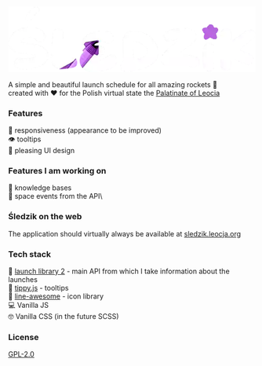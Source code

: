 ![](https://raw.githubusercontent.com/plejek0k/leocjaSledzik/main/public/img/logo.webp)

A simple and beautiful launch schedule for all amazing rockets 🚀\
created with ❤️ for the Polish virtual state the [Palatinate of Leocia](https://leocja.org)

### Features
📱 responsiveness (appearance to be improved)\
👁️ tooltips\
🎨 pleasing UI design

### Features I am working on
🧠 knowledge bases\
🌌 space events from the API\

### Śledzik on the web
The application should virtually always be available at [sledzik.leocja.org](https://sledzik.leocja.org/)

### Tech stack
🚀 [launch library 2](https://thespacedevs.com/llapi) - main API from which I take information about the launches\
📝 [tippy.js](https://github.com/atomiks/tippyjs) - tooltips\
🔔 [line-awesome](https://icons8.com/line-awesome) - icon library\
💻 Vanilla JS\
🤓 Vanilla CSS (in the future SCSS)

### License
[GPL-2.0](https://www.gnu.org/licenses/old-licenses/lgpl-2.0.html#SEC1)
